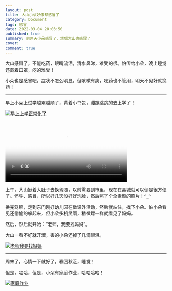 ```yaml
---
layout: post
title: 大山小朵好像都感冒了
category: Document
tags: 感冒
date: 2022-03-04 20:03:50
published: true
summary: 前两天小朵感冒了，然后大山也感冒了
cover: 
comment: true
---
```


大山感冒了，不能吃药，眼睛流泪，清水鼻涕，难受的很。怕传给小朵，晚上睡觉还戴着口罩，闷的难受！

小朵也是感冒吧，症状不怎么明显，但咳嗽有痰，吃药也不管用，明天不见好就换药！

---

早上小朵上过学越累越顺了，背着小书包，蹦蹦跳跳的去上学了！

[![早上上学正常化了](//ci.xiaohongshu.com/8678e67a-c27e-b293-44f6-3877e79f62ad?imageView2/2/w/1080/format/jpg)](https://www.xiaohongshu.com/discovery/item/622360da000000000102e20c)

<video poster="//ci.xiaohongshu.com/8678e67a-c27e-b293-44f6-3877e79f62ad?imageView2/2/w/1080/format/jpg" src="http://v.xiaohongshu.com/01e22360da638359018370037f5a34c7af_259.mp4?sign=2f6107634f76316d937803a9c32f7d3d&amp;t=6224da80" controls="controls" objectfit="contain" width="380px"></video>

上午，大山挺着大肚子去换驾照，以前需要到市里，现在在县城就可以倒是很方便了。怀孕、感冒，所以好几天没好好洗脸，然后照了个全素颜的照片！`^_^`

换完驾照，走到东门刚好幼儿园在做课外活动，然后就站住，找下小朵。怕小朵看见还偷偷的躲起来，但小朵多机灵啊，稍微瞟一样就看见了妈妈。

然后，然后就开始：“老师，我要找妈妈”。

大山一看不好就开溜，害的小朵还掉了几滴眼泪。

[![老师我要找妈妈](//ci.xiaohongshu.com/ca08661c-e082-d880-b400-a3b24feadb3d?imageView2/2/w/1080/format/jpg)](https://www.xiaohongshu.com/discovery/item/6222f8f8000000000102f982)

---

周末了，心情一下就好了，春困秋乏，睡觉！

但是，哈哈，但是，小朵有家庭作业，哈哈哈哈！

[![家庭作业](//ci.xiaohongshu.com/c8d1965f-f8a7-02b2-92fb-5e95f72c84da?imageView2/2/w/1080/format/jpg)](https://www.xiaohongshu.com/discovery/item/6222f95f00000000010248e6)

